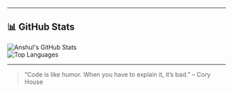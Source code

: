 
---

## 📊 GitHub Stats  

![Anshul's GitHub Stats](https://github-readme-stats.vercel.app/api?username=AnshulKumarYadav&show_icons=true&theme=tokyonight)  
![Top Languages](https://github-readme-stats.vercel.app/api/top-langs/?username=AnshulKumarYadav&layout=compact&theme=tokyonight)  

---

> “Code is like humor. When you have to explain it, it’s bad.” – Cory House
